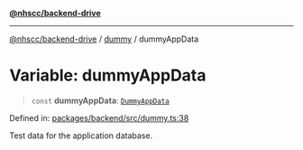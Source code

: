 [**@nhscc/backend-drive**](../../README.md)

***

[@nhscc/backend-drive](../../README.md) / [dummy](../README.md) / dummyAppData

# Variable: dummyAppData

> `const` **dummyAppData**: [`DummyAppData`](../type-aliases/DummyAppData.md)

Defined in: [packages/backend/src/dummy.ts:38](https://github.com/nhscc/drive.api.hscc.bdpa.org/blob/cc6ab5a21520f62a19ce4eb5924de51caa830ea7/packages/backend/src/dummy.ts#L38)

Test data for the application database.
